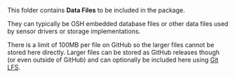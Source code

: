 This folder contains **Data Files** to be included in the package.

They can typically be OSH embedded database files or other data files used by sensor drivers or storage implementations.

There is a limit of 100MB per file on GitHub so the larger files cannot be stored here directly. Larger files can be stored as GitHub releases though (or even outside of GitHub) and can optionally be included here using [Git LFS](https://git-lfs.github.com/).
